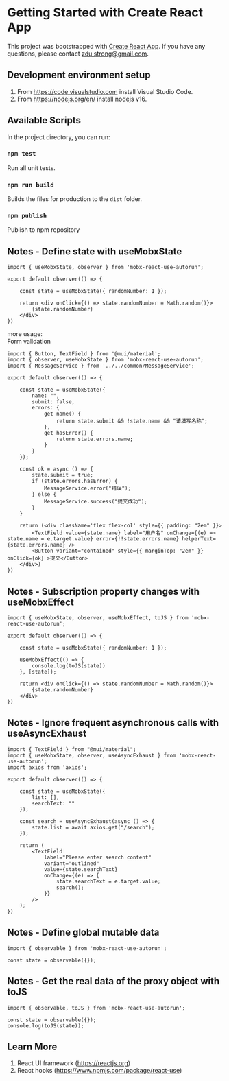# Getting Started with Create React App

This project was bootstrapped with [Create React App](https://github.com/facebook/create-react-app). If you have any questions, please contact zdu.strong@gmail.com.<br/>

## Development environment setup
1. From https://code.visualstudio.com install Visual Studio Code.<br/>
2. From https://nodejs.org/en/ install nodejs v16.<br/>

## Available Scripts

In the project directory, you can run:<br/>

### `npm test`

Run all unit tests.<br/>


### `npm run build`

Builds the files for production to the `dist` folder.<br/>

### `npm publish`

Publish to npm repository

## Notes - Define state with useMobxState

    import { useMobxState, observer } from 'mobx-react-use-autorun';

    export default observer(() => {

        const state = useMobxState({ randomNumber: 1 });

        return <div onClick={() => state.randomNumber = Math.random()}>
            {state.randomNumber}
        </div>
    })

more usage:<br/>
Form validation<br/>

    import { Button, TextField } from '@mui/material';
    import { observer, useMobxState } from 'mobx-react-use-autorun';
    import { MessageService } from '../../common/MessageService';

    export default observer(() => {

        const state = useMobxState({
            name: "",
            submit: false,
            errors: {
                get name() {
                    return state.submit && !state.name && "请填写名称";
                },
                get hasError() {
                    return state.errors.name;
                }
            }
        });

        const ok = async () => {
            state.submit = true;
            if (state.errors.hasError) {
                MessageService.error("错误");
            } else {
                MessageService.success("提交成功");
            }
        }

        return (<div className='flex flex-col' style={{ padding: "2em" }}>
            <TextField value={state.name} label="用户名" onChange={(e) => state.name = e.target.value} error={!!state.errors.name} helperText={state.errors.name} />
            <Button variant="contained" style={{ marginTop: "2em" }} onClick={ok} >提交</Button>
        </div>)
    })

## Notes - Subscription property changes with useMobxEffect

    import { useMobxState, observer, useMobxEffect, toJS } from 'mobx-react-use-autorun';

    export default observer(() => {

        const state = useMobxState({ randomNumber: 1 });

        useMobxEffect(() => {
            console.log(toJS(state))
        }, [state]);

        return <div onClick={() => state.randomNumber = Math.random()}>
            {state.randomNumber}
        </div>
    })

## Notes - Ignore frequent asynchronous calls with useAsyncExhaust

    import { TextField } from "@mui/material";
    import { useMobxState, observer, useAsyncExhaust } from 'mobx-react-use-autorun';
    import axios from 'axios';

    export default observer(() => {

        const state = useMobxState({
            list: [],
            searchText: ""
        });

        const search = useAsyncExhaust(async () => {
            state.list = await axios.get("/search");
        });

        return (
            <TextField
                label="Please enter search content"
                variant="outlined"
                value={state.searchText}
                onChange={(e) => {
                    state.searchText = e.target.value;
                    search();
                }}
            />
        );
    })

## Notes - Define global mutable data

    import { observable } from 'mobx-react-use-autorun';

    const state = observable({});

## Notes - Get the real data of the proxy object with toJS

    import { observable, toJS } from 'mobx-react-use-autorun';

    const state = observable({});
    console.log(toJS(state));

## Learn More

1. React UI framework (https://reactjs.org)<br/>
2. React hooks (https://www.npmjs.com/package/react-use)<br/>